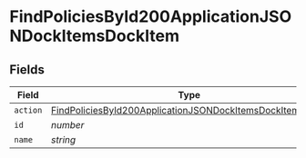 # FindPoliciesById200ApplicationJSONDockItemsDockItem


## Fields

| Field                                                                                                                                             | Type                                                                                                                                              | Required                                                                                                                                          | Description                                                                                                                                       | Example                                                                                                                                           |
| ------------------------------------------------------------------------------------------------------------------------------------------------- | ------------------------------------------------------------------------------------------------------------------------------------------------- | ------------------------------------------------------------------------------------------------------------------------------------------------- | ------------------------------------------------------------------------------------------------------------------------------------------------- | ------------------------------------------------------------------------------------------------------------------------------------------------- |
| `action`                                                                                                                                          | [FindPoliciesById200ApplicationJSONDockItemsDockItemAction](../../models/operations/findpoliciesbyid200applicationjsondockitemsdockitemaction.md) | :heavy_minus_sign:                                                                                                                                | N/A                                                                                                                                               |                                                                                                                                                   |
| `id`                                                                                                                                              | *number*                                                                                                                                          | :heavy_minus_sign:                                                                                                                                | N/A                                                                                                                                               | 1                                                                                                                                                 |
| `name`                                                                                                                                            | *string*                                                                                                                                          | :heavy_minus_sign:                                                                                                                                | N/A                                                                                                                                               | Safari                                                                                                                                            |
